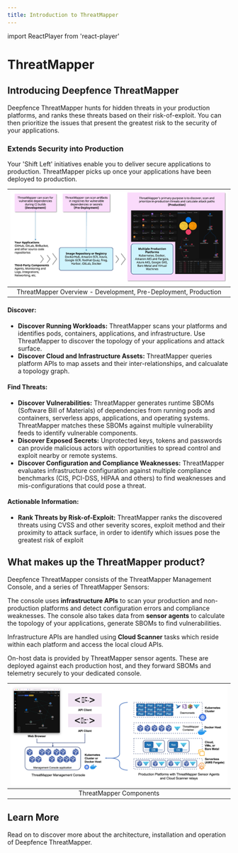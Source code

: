 ```yaml
---
title: Introduction to ThreatMapper
---
```

import ReactPlayer from 'react-player'

# ThreatMapper

## Introducing Deepfence ThreatMapper

Deepfence ThreatMapper hunts for hidden threats in your production platforms, and ranks these threats based on their risk-of-exploit. You can then prioritize the issues that present the greatest risk to the security of your applications.

<ReactPlayer controls url='/img/threatmapper-intro.mp4'></ReactPlayer>

### Extends Security into Production 

Your 'Shift Left' initiatives enable you to deliver secure applications to production. ThreatMapper picks up once your applications have been deployed to production.


| ![ThreatMapper Overview](img/threatmapper-overview.jpg) |
| :--: |
| ThreatMapper Overview - Development, Pre-Deployment, Production |

#### Discover:

* **Discover Running Workloads:** ThreatMapper scans your platforms and identifies pods, containers, applications, and infrastructure.  Use ThreatMapper to discover the topology of your applications and attack surface.
* **Discover Cloud and Infrastructure Assets:** ThreatMapper queries platform APIs to map assets and their inter-relationships, and calcualate a topology graph.

#### Find Threats:

* **Discover Vulnerabilities:** ThreatMapper generates runtime SBOMs (Software Bill of Materials) of dependencies from running pods and containers, serverless apps, applications, and operating systems.  ThreatMapper matches these SBOMs against multiple vulnerability feeds to identify vulnerable components.
* **Discover Exposed Secrets:** Unprotected keys, tokens and passwords can provide malicious actors with opportunities to spread control and exploit nearby or remote systems.
* **Discover Configuration and Compliance Weaknesses:** ThreatMapper evaluates infrastructure configuration against multiple compliance benchmarks (CIS, PCI-DSS, HIPAA and others) to find weaknesses and mis-configurations that could pose a threat. 

#### Actionable Information:

* **Rank Threats by Risk-of-Exploit:** ThreatMapper ranks the discovered threats using CVSS and other severity scores, exploit method and their proximity to attack surface, in order to identify which issues pose the greatest risk of exploit


## What makes up the ThreatMapper product?

Deepfence ThreatMapper consists of the ThreatMapper Management Console, and a series of ThreatMapper Sensors:

The console uses **infrastructure APIs** to scan your production and non-production platforms and detect configuration errors and compliance weaknesses.
The console also takes data from **sensor agents** to calculate the topology of your applications, generate SBOMs to find vulnerabilities.

Infrastructure APIs are handled using **Cloud Scanner** tasks which reside within each platform and access the local cloud APIs.

On-host data is provided by ThreatMapper sensor agents.  These are deployed against each production host, and they forward SBOMs and telemetry securely to your dedicated console.   

| ![ThreatMapper Components](img/threatmapper-components.jpg) |
| :--: |
| ThreatMapper Components |

## Learn More

Read on to discover more about the architecture, installation and operation of Deepfence ThreatMapper.
